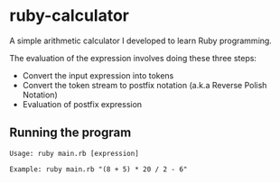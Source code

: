 # ruby-calculator

A simple arithmetic calculator I developed to learn Ruby programming.

The evaluation of the expression involves doing these three steps:
* Convert the input expression into tokens
* Convert the token stream to postfix notation (a.k.a Reverse Polish Notation)
* Evaluation of postfix expression

## Running the program

```
Usage: ruby main.rb [expression]

Example: ruby main.rb "(8 + 5) * 20 / 2 - 6"

```
